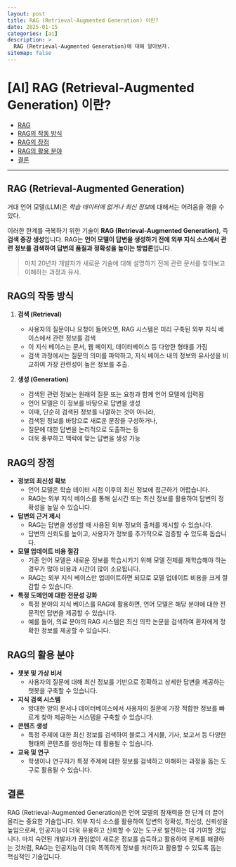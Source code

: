 ```yaml
---
layout: post
title: RAG (Retrieval-Augmented Generation) 이란?
date: 2025-01-15
categories: [ai]
description: >
  RAG (Retrieval-Augmented Generation)에 대해 알아보자.
sitemap: false
---
```


# [AI] RAG (Retrieval-Augmented Generation) 이란?

- [RAG](#rag-retrieval-augmented-generation)
- [RAG의 작동 방식](#rag의-작동-방식)
- [RAG의 장점](#rag의-장점)
- [RAG의 활용 분야](#rag의-활용-분야)
- [결론](#결론)

---

## RAG (Retrieval-Augmented Generation)

거대 언어 모델(LLM)은 *학습 데이터에 없거나 최신 정보*에 대해서는 어려움을 겪을 수 있다.

이러한 한계를 극복하기 위한 기술이 **RAG (Retrieval-Augmented Generation)**, 즉 **검색 증강 생성**입니다.
RAG는 **언어 모델이 답변을 생성하기 전에 외부 지식 소스에서 관련 정보를 검색하여 답변의 품질과 정확성을 높이는 방법론**입니다.

> 마치 20년차 개발자가 새로운 기술에 대해 설명하기 전에 관련 문서를 찾아보고 이해하는 과정과 유사.

## RAG의 작동 방식

1. **검색 (Retrieval)**

   - 사용자의 질문이나 요청이 들어오면, RAG 시스템은 미리 구축된 외부 지식 베이스에서 관련 정보를 검색
   - 이 지식 베이스는 문서, 웹 페이지, 데이터베이스 등 다양한 형태를 가짐
   - 검색 과정에서는 질문의 의미를 파악하고, 지식 베이스 내의 정보와 유사성을 비교하여 가장 관련성이 높은 정보를 추출.

2. **생성 (Generation)**
   - 검색된 관련 정보는 원래의 질문 또는 요청과 함께 언어 모델에 입력됨
   - 언어 모델은 이 정보를 바탕으로 답변을 생성
   - 이때, 단순히 검색된 정보를 나열하는 것이 아니라,
   - 검색된 정보를 바탕으로 새로운 문장을 구성하거나,
   - 질문에 대한 답변을 논리적으로 도출하는 등
   - 더욱 풍부하고 맥락에 맞는 답변을 생성 가능

## RAG의 장점

- **정보의 최신성 확보**
  - 언어 모델은 학습 데이터 시점 이후의 최신 정보에 접근하기 어렵습니다.
  - RAG는 외부 지식 베이스를 통해 실시간 또는 최신 정보를 활용하여 답변의 정확성을 높일 수 있습니다.
- **답변의 근거 제시**
  - RAG는 답변을 생성할 때 사용된 외부 정보의 출처를 제시할 수 있습니다.
  - 답변의 신뢰도를 높이고, 사용자가 정보를 추가적으로 검증할 수 있도록 돕습니다.
- **모델 업데이트 비용 절감**
  - 기존 언어 모델은 새로운 정보를 학습시키기 위해 모델 전체를 재학습해야 하는 경우가 많아 비용과 시간이 많이 소요됩니다.
  - RAG는 외부 지식 베이스만 업데이트하면 되므로 모델 업데이트 비용을 크게 절감할 수 있습니다.
- **특정 도메인에 대한 전문성 강화**
  - 특정 분야의 지식 베이스를 RAG에 활용하면, 언어 모델은 해당 분야에 대한 전문적인 답변을 제공할 수 있습니다.
  - 예를 들어, 의료 분야의 RAG 시스템은 최신 의학 논문을 검색하여 환자에게 정확한 정보를 제공할 수 있습니다.

## RAG의 활용 분야

- **챗봇 및 가상 비서**
  - 사용자의 질문에 대해 최신 정보를 기반으로 정확하고 상세한 답변을 제공하는 챗봇을 구축할 수 있습니다.
- **지식 검색 시스템**
  - 방대한 양의 문서나 데이터베이스에서 사용자의 질문에 가장 적합한 정보를 빠르게 찾아 제공하는 시스템을 구축할 수 있습니다.
- **콘텐츠 생성**
  - 특정 주제에 대한 최신 정보를 검색하여 블로그 게시물, 기사, 보고서 등 다양한 형태의 콘텐츠를 생성하는 데 활용될 수 있습니다.
- **교육 및 연구**
  - 학생이나 연구자가 특정 주제에 대한 정보를 검색하고 이해하는 과정을 돕는 도구로 활용될 수 있습니다.

## 결론

RAG (Retrieval-Augmented Generation)은 언어 모델의 잠재력을 한 단계 더 끌어올리는 중요한 기술입니다. 외부 지식 소스를 활용하여 답변의 정확성, 최신성, 신뢰성을 높임으로써, 인공지능이 더욱 유용하고 신뢰할 수 있는 도구로 발전하는 데 기여할 것입니다. 마치 숙련된 개발자가 끊임없이 새로운 정보를 습득하고 활용하여 문제를 해결하는 것처럼, RAG는 인공지능이 더욱 똑똑하게 정보를 처리하고 활용할 수 있도록 돕는 핵심적인 기술입니다.
